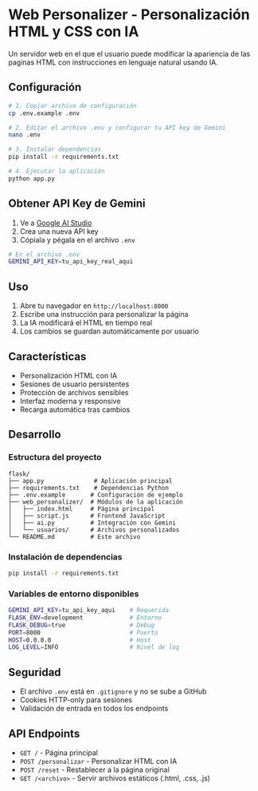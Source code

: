 # Web Personalizer - Personalización HTML y CSS con IA

Un servidor web en el que el usuario puede modificar la apariencia de las paginas HTML con instrucciones en lenguaje natural usando IA.

## Configuración

```bash
# 1. Copiar archivo de configuración
cp .env.example .env

# 2. Editar el archivo .env y configurar tu API key de Gemini
nano .env

# 3. Instalar dependencias
pip install -r requirements.txt

# 4. Ejecutar la aplicación
python app.py

```

## Obtener API Key de Gemini

1. Ve a [Google AI Studio](https://makersuite.google.com/app/apikey)
2. Crea una nueva API key
3. Cópiala y pégala en el archivo `.env`

```bash
# En el archivo .env
GEMINI_API_KEY=tu_api_key_real_aqui
```

## Uso

1. Abre tu navegador en `http://localhost:8000`
2. Escribe una instrucción para personalizar la página
3. La IA modificará el HTML en tiempo real
4. Los cambios se guardan automáticamente por usuario

## Características

- Personalización HTML con IA
- Sesiones de usuario persistentes
- Protección de archivos sensibles
- Interfaz moderna y responsive
- Recarga automática tras cambios

## Desarrollo

### Estructura del proyecto
```
flask/
├── app.py              # Aplicación principal
├── requirements.txt    # Dependencias Python
├── .env.example       # Configuración de ejemplo
├── web_personalizer/  # Módulos de la aplicación
│   ├── index.html     # Página principal
│   ├── script.js      # Frontend JavaScript
│   ├── ai.py          # Integración con Gemini
│   └── usuarios/      # Archivos personalizados
└── README.md          # Este archivo
```

### Instalación de dependencias
```bash
pip install -r requirements.txt
```

### Variables de entorno disponibles
```bash
GEMINI_API_KEY=tu_api_key_aqui    # Requerida
FLASK_ENV=development             # Entorno
FLASK_DEBUG=true                  # Debug
PORT=8000                         # Puerto
HOST=0.0.0.0                      # Host
LOG_LEVEL=INFO                    # Nivel de log
```

## Seguridad

- El archivo `.env` está en `.gitignore` y no se sube a GitHub
- Cookies HTTP-only para sesiones
- Validación de entrada en todos los endpoints

## API Endpoints

- `GET /` - Página principal
- `POST /personalizar` - Personalizar HTML con IA
- `POST /reset` - Restablecer a la página original
- `GET /<archivo>` - Servir archivos estáticos (.html, .css, .js)
